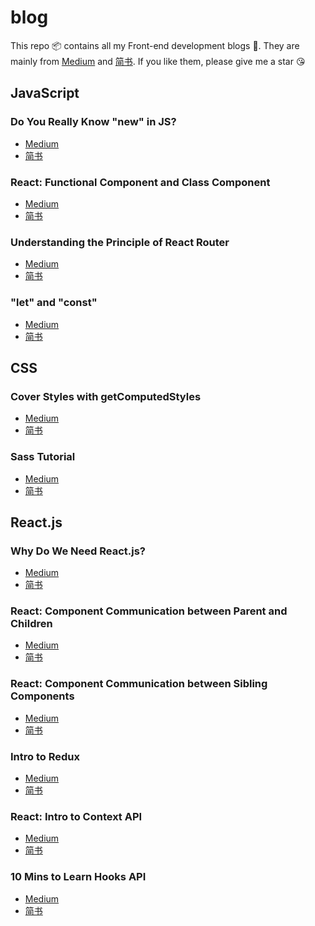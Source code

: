 # blog
This repo 📦 contains all my Front-end development blogs 📒. 
They are mainly from [Medium](https://medium.com/@haixiang6123) and [简书](https://www.jianshu.com/u/0340be4082b5).
If you like them, please give me a star 😘

## JavaScript

### Do You Really Know "new" in JS?
* [Medium](https://medium.com/@haixiang6123/do-you-really-know-new-in-js-6ce794874f44)
* [简书](https://www.jianshu.com/p/0b31c965f9ce)

### React: Functional Component and Class Component
* [Medium](https://medium.com/@haixiang6123/react-js-functional-component-and-class-component-6a6b04194b51)
* [简书](https://www.jianshu.com/p/a6e70fd35674)

### Understanding the Principle of React Router
* [Medium](https://medium.com/@haixiang6123/understanding-the-principle-of-react-router-5c9cd62a7d60)
* [简书](https://www.jianshu.com/p/53dc287a8020)

### "let" and "const"
* [Medium](https://medium.com/@haixiang6123/let-and-const-b6fc0311d825)
* [简书](https://www.jianshu.com/p/1a49138ddbc9)


## CSS

### Cover Styles with getComputedStyles
* [Medium](https://medium.com/@haixiang6123/cover-styles-with-getcomputedstyle-1cf8f10a3144)
* [简书](https://www.jianshu.com/p/fbb615099af9)

### Sass Tutorial
* [Medium](https://medium.com/@haixiang6123/sass-tutorial-d25ecccc2132)
* [简书](https://www.jianshu.com/p/da33dd1bdffd)

## React.js

### Why Do We Need React.js?
* [Medium](https://medium.com/@haixiang6123/why-do-we-need-react-js-d158b95e1df3)
* [简书](https://www.jianshu.com/p/55a55e271ebe)

### React: Component Communication between Parent and Children
* [Medium](https://medium.com/@haixiang6123/react-communication-between-parent-and-children-925a7bb0c517)
* [简书](https://www.jianshu.com/p/f5b75a6e3105)

### React: Component Communication between Sibling Components
* [Medium](https://medium.com/@haixiang6123/react-js-component-communication-between-sibling-components-1fdd21328c64)
* [简书](https://www.jianshu.com/p/c4d3e194a699)

### Intro to Redux
* [Medium](https://medium.com/@haixiang6123/intro-to-redux-c6a74c58c685)
* [简书](https://www.jianshu.com/p/733f0f664ee3)

### React: Intro to Context API
* [Medium](https://medium.com/@haixiang6123/react-intro-to-context-api-15915735f257)
* [简书](https://www.jianshu.com/p/4aa68108d7d0o)

### 10 Mins to Learn Hooks API
* [Medium](https://medium.com/@haixiang6123/10-mins-to-learn-hooks-api-d70ee7b01e11)
* [简书](https://www.jianshu.com/p/9047d28218cd)
